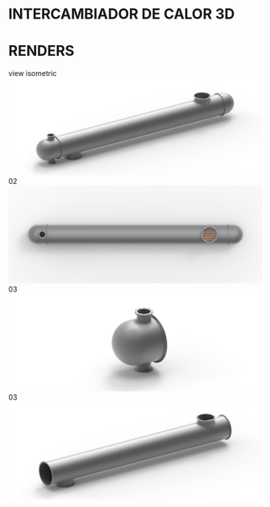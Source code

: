 # INTERCAMBIADOR DE CALOR 3D
# RENDERS
view isometric
![plot](./fotos/01.jpg)
02
![plot](./fotos/10.jpg)
03
![plot](./fotos/04.jpg)
03
![plot](./fotos/05.jpg)
